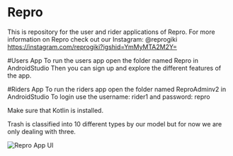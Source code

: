 # Repro
This is repository for the user and rider applications of Repro. 
For more information on Repro check out our Instagram: @reprogiki
https://instagram.com/reprogiki?igshid=YmMyMTA2M2Y=


#Users App
To run the users app open the folder named Repro in AndroidStudio
Then you can sign up and explore the different features of the app.

#Riders App
To run the riders app open the folder named ReproAdminv2 in AndroidStudio
To login use the username: rider1 and password: repro

Make sure that Kotlin is installed.

Trash is classified into 10 different types by our model but for now we are only dealing with three.


![Repro App UI](https://github.com/HaiderIrfan62/Repro/assets/99270101/eb81e262-797f-430f-83c4-63d96eb8279a)
